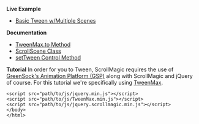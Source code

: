 **Live Example**

- [Basic Tween w/Multiple Scenes](http://codepen.io/grayghostvisuals/pen/wzFnb/)

**Documentation**
- [TweenMax.to Method](https://greensock.com/asdocs/com/greensock/TweenMax.html#to())
- [ScrollScene Class](http://janpaepke.github.io/ScrollMagic/docs/ScrollScene.html#ScrollScene)
- [setTween Control Method](http://janpaepke.github.io/ScrollMagic/docs/ScrollScene.html#setTween)

**Tutorial**
In order for you to Tween, ScrollMagic requires the use of [GreenSock's Animation Platform (GSP)](https://greensock.com/get-started-js) along with ScrollMagic and jQuery of course. For this tutorial we're specifically using [TweenMax](https://greensock.com/get-started-js).

```markup
<script src="path/to/js/jquery.min.js"></script>
<script src="path/to/js/TweenMax.min.js"></script>
<script src="path/to/js/jquery.scrollmagic.min.js"></script>
</body>
</html>
```
